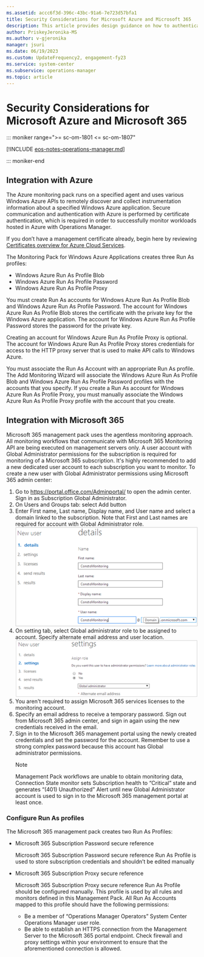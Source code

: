 ```yaml
---
ms.assetid: accc6f3d-396c-43bc-91a6-7e723d57bfa1
title: Security Considerations for Microsoft Azure and Microsoft 365
description: This article provides design guidance on how to authenticate and securely monitor Microsoft Azure and Microsoft 365 with Operations Manager.
author: PriskeyJeronika-MS
ms.author: v-gjeronika
manager: jsuri
ms.date: 06/19/2023
ms.custom: UpdateFrequency2, engagement-fy23
ms.service: system-center
ms.subservice: operations-manager
ms.topic: article
---
```


# Security Considerations for Microsoft Azure and Microsoft 365

::: moniker range=">= sc-om-1801 <= sc-om-1807"

[!INCLUDE [eos-notes-operations-manager.md](../includes/eos-notes-operations-manager.md)]

::: moniker-end

## Integration with Azure

The Azure monitoring pack runs on a specified agent and uses various Windows Azure APIs to remotely discover and collect instrumentation information about a specified Windows Azure application. Secure communication and authentication with Azure is performed by certificate authentication, which is required in order to successfully monitor workloads hosted in Azure with Operations Manager.  

If you don’t have a management certificate already, begin here by reviewing [Certificates overview for Azure Cloud Services](/previous-versions/azure/gg551722(v=azure.100)).

The Monitoring Pack for Windows Azure Applications creates three Run As profiles:

- Windows Azure Run As Profile Blob
- Windows Azure Run As Profile Password
- Windows Azure Run As Profile Proxy

You must create Run As accounts for Windows Azure Run As Profile Blob and Windows Azure Run As Profile Password. The account for Windows Azure Run As Profile Blob stores the certificate with the private key for the Windows Azure application. The account for Windows Azure Run As Profile Password stores the password for the private key.

Creating an account for Windows Azure Run As Profile Proxy is optional. The account for Windows Azure Run As Profile Proxy stores credentials for access to the HTTP proxy server that is used to make API calls to Windows Azure.

You must associate the Run As Account with an appropriate Run As profile. The Add Monitoring Wizard will associate the Windows Azure Run As Profile Blob and Windows Azure Run As Profile Password profiles with the accounts that you specify. If you create a Run As account for Windows Azure Run As Profile Proxy, you must manually associate the Windows Azure Run As Profile Proxy profile with the account that you create.

## Integration with Microsoft 365

Microsoft 365 management pack uses the agentless monitoring approach. All monitoring workflows that communicate with Microsoft 365 Monitoring API are being executed on management servers only. A user account with Global Administrator permissions for the subscription is required for monitoring of a Microsoft 365 subscription. It's highly recommended to add a new dedicated user account to each subscription you want to monitor.
To create a new user with Global Administrator permissions using Microsoft 365 admin center:
1. Go to https://portal.office.com/Adminportal/ to open the admin center. Sign in as Subscription Global Administrator.
2. On Users and Groups tab: select Add button
3. Enter First name, Last name, Display name, and User name and select a domain linked to the subscription.
Note that First and Last names are required for account with Global Administrator role.<br>![Screenshot of the New User Details page.](./media/plan-security-microsoft-cloud/om2016-o365-new-user-details.png)  
4. On setting tab, select Global administrator role to be assigned to account. Specify alternate email address and user location.<br>![Screenshot of the New User Settings page.](./media/plan-security-microsoft-cloud/om2016-o365-new-user-settings.png)  
5. You aren't required to assign Microsoft 365 services licenses to the monitoring account.
6. Specify an email address to receive a temporary password. Sign out from Microsoft 365 admin center, and sign in again using the new credentials received in the email.
7. Sign in to the Microsoft 365 management portal using the newly created credentials and set the password for the account. Remember to use a strong complex password because this account has Global administrator permissions.
   > [!NOTE]
   > Management Pack workflows are unable to obtain monitoring data, Connection State monitor sets Subscription health to “Critical” state and generates “(401) Unauthorized” Alert until new Global Administrator account is used to sign in to the Microsoft 365 management portal at least once.

### Configure Run As profiles

The Microsoft 365 management pack creates two Run As Profiles:

- Microsoft 365 Subscription Password secure reference

    Microsoft 365 Subscription Password secure reference Run As Profile is used to store subscription credentials and shouldn’t be edited manually

- Microsoft 365 Subscription Proxy secure reference

    Microsoft 365 Subscription Proxy secure reference Run As Profile should be configured manually. This profile is used by all rules and monitors defined in this Management Pack. All Run As Accounts mapped to this profile should have the following permissions:
     - Be a member of “Operations Manager Operators” System Center Operations Manager user role.
     - Be able to establish an HTTPS connection from the Management Server to the Microsoft 365 portal endpoint. Check firewall and proxy settings within your environment to ensure that the aforementioned connection is allowed.
